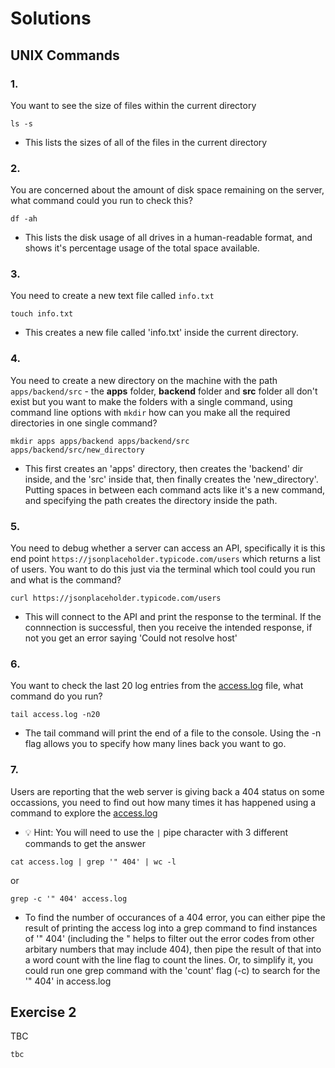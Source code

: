# Solutions

## UNIX Commands

### 1.

You want to see the size of files within the current directory

```
ls -s
```

- This lists the sizes of all of the files in the current directory

### 2.

You are concerned about the amount of disk space remaining on the server, what command could you run to check this?

```
df -ah
```

- This lists the disk usage of all drives in a human-readable format, and shows it's percentage usage of the total space available.

### 3.

You need to create a new text file called `info.txt`

```
touch info.txt
```

- This creates a new file called 'info.txt' inside the current directory.

### 4.

You need to create a new directory on the machine with the path `apps/backend/src` - the **apps** folder, **backend** folder and **src** folder all don't exist but you want to make the folders with a single command, using command line options with `mkdir` how can you make all the required directories in one single command?

```
mkdir apps apps/backend apps/backend/src apps/backend/src/new_directory
```

- This first creates an 'apps' directory, then creates the 'backend' dir inside, and the 'src' inside that, then finally creates the 'new_directory'. Putting spaces in between each command acts like it's a new command, and specifying the path creates the directory inside the path.

### 5.

You need to debug whether a server can access an API, specifically it is this end point `https://jsonplaceholder.typicode.com/users` which returns a list of users. You want to do this just via the terminal which tool could you run and what is the command?

```
curl https://jsonplaceholder.typicode.com/users
```

- This will connect to the API and print the response to the terminal. If the connnection is successful, then you receive the intended response, if not you get an error saying 'Could not resolve host'

### 6.

You want to check the last 20 log entries from the [access.log](./access.log) file, what command do you run?

```
tail access.log -n20
```

- The tail command will print the end of a file to the console. Using the -n flag allows you to specify how many lines back you want to go.

### 7.

Users are reporting that the web server is giving back a 404 status on some occassions, you need to find out how many times it has happened using a command to explore the [access.log](./access.log)

- 💡 Hint: You will need to use the `|` pipe character with 3 different commands to get the answer

```
cat access.log | grep '" 404' | wc -l
```

or

```
grep -c '" 404' access.log
```

- To find the number of occurances of a 404 error, you can either pipe the result of printing the access log into a grep command to find instances of '" 404' (including the " helps to filter out the error codes from other arbitary numbers that may include 404), then pipe the result of that into a word count with the line flag to count the lines. Or, to simplify it, you could run one grep command with the 'count' flag (-c) to search for the '" 404' in access.log

## Exercise 2

TBC

```
tbc
```
